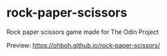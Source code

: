 # rock-paper-scissors
Rock paper scissors game made for The Odin Project

Preview: https://ohboh.github.io/rock-paper-scissors/